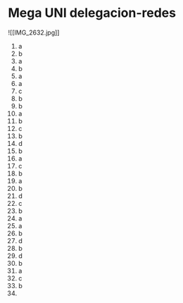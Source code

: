 # Mega UNI delegacion-redes
![[IMG_2632.jpg]]

1. a
2. b
3. a
4. b
5. a
6. a
7. c
8. b
9. b
10. a
11. b
12. c
13. b
14. d
15. b
16. a
17. c
18. b
19. a
20. b
21. d
22. c
23. b
24. a
25. a
26. b
27. d
28. b
29. d
30. b
31. a
32. c
33. b
34. 